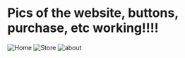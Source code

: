 # Pics of the website, buttons, purchase, etc working!!!!

![Home](https://user-images.githubusercontent.com/66889974/117552699-6df44100-b023-11eb-999e-a0ab40f0c5f2.JPG)
![Store](https://user-images.githubusercontent.com/66889974/117552706-78aed600-b023-11eb-86e3-606fe7a957b3.JPG)
![about](https://user-images.githubusercontent.com/66889974/117552709-7a789980-b023-11eb-93d1-feb1b1bd1abb.JPG)